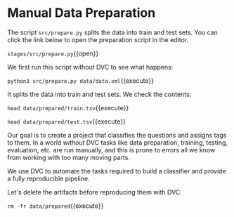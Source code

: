 # Manual Data Preparation 

The script `src/prepare.py` splits the data into train and test sets. You can
click the link below to open the preparation script in the editor.

`stages/src/prepare.py`{{open}}

We first run this script without DVC to see what happens:

`python3 src/prepare.py data/data.xml`{{execute}}

It splits the data into train and test sets. We check the contents:

`head data/prepared/train.tsv`{{execute}}

`head data/prepared/test.tsv`{{execute}}

Our goal is to create a project that classifies the questions and assigns tags
to them. In a world _without_ DVC tasks like data preparation, training,
testing, evaluation, etc. are run manually, and this is prone to errors all we
know from working with too many moving parts.  

We use DVC to automate the tasks required to build a classifier and provide a
fully reproducible pipeline.

Let's delete the artifacts before reproducing them with DVC.

`rm -fr data/prepared`{{execute}}
